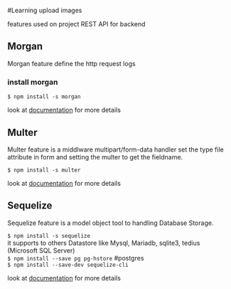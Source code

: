 #Learning upload images

features used on project REST API for backend

## Morgan
Morgan feature define the http request logs

### install morgan

`$ npm install -s morgan`

look at [documentation](https://github.com/expressjs/morgan) for more details  

## Multer
Multer feature is a middlware multipart/form-data handler
set the type file attribute in form and setting the multer to get the fieldname.

`$ npm install -s multer`

look at [documentation](https://github.com/expressjs/multer) for more details


## Sequelize
Sequelize feature is a model object tool to handling Database Storage.

`$ npm install -s sequelize`  
it supports to others Datastore like Mysql, Mariadb, sqlite3, tedius (Microsoft SQL Server)  
`$ npm install --save pg pg-hstore`  #postgres  
`$ npm install --save-dev sequelize-cli`  

look at [documentation](https://sequelize.org/) for more details
